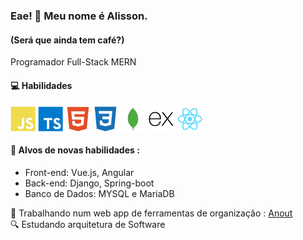 ### Eae! 👋 Meu nome é Alisson.
#### (Será que ainda tem café?)

Programador Full-Stack MERN

<h4>💻 Habilidades</h4>
<div style="display: inline_block">
<img align="center" width="40" alt="javascript" src="https://raw.githubusercontent.com/devicons/devicon/master/icons/javascript/javascript-plain.svg"/>
<img align="center" width="40" alt="typescript" src="https://raw.githubusercontent.com/devicons/devicon/master/icons/typescript/typescript-plain.svg"/>
<img align="center" width="40" alt="typescript" src="https://raw.githubusercontent.com/devicons/devicon/master/icons/html5/html5-plain.svg"/>
  <img align="center" width="40" alt="typescript" src="https://raw.githubusercontent.com/devicons/devicon/master/icons/css3/css3-plain.svg"/>
  <img align="center" width="40" alt="typescript" src="https://raw.githubusercontent.com/devicons/devicon/master/icons/mongodb/mongodb-plain.svg"/>
  <img style="border: 1px solid white" align="center" width="40" alt="typescript" src="https://raw.githubusercontent.com/devicons/devicon/master/icons/express/express-original.svg"/>
  <img style="border: 1px solid white" align="center" width="40" alt="typescript" src="https://raw.githubusercontent.com/devicons/devicon/master/icons/react/react-original.svg"/>
</div>

#### 🌱 Alvos de novas habilidades : 
- Front-end: Vue.js, Angular
- Back-end: Django, Spring-boot
- Banco de Dados: MYSQL e MariaDB


🔭 Trabalhando num web app de ferramentas de organização : <a href="https://github.com/AllyssinXD/anout">Anout</a> <br/>
🔍 Estudando arquitetura de Software
